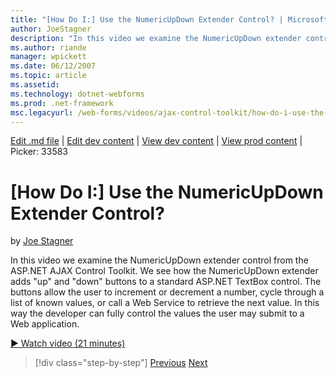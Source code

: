 ```yaml
---
title: "[How Do I:] Use the NumericUpDown Extender Control? | Microsoft Docs"
author: JoeStagner
description: "In this video we examine the NumericUpDown extender control from the ASP.NET AJAX Control Toolkit. We see how the NumericUpDown extender adds "up" and "down"..."
ms.author: riande
manager: wpickett
ms.date: 06/12/2007
ms.topic: article
ms.assetid: 
ms.technology: dotnet-webforms
ms.prod: .net-framework
msc.legacyurl: /web-forms/videos/ajax-control-toolkit/how-do-i-use-the-numericupdown-extender-control
---
```

[Edit .md file](C:\Projects\msc\dev\Msc.Www\Web.ASP\App_Data\github\web-forms\videos\ajax-control-toolkit\how-do-i-use-the-numericupdown-extender-control.md) | [Edit dev content](http://www.aspdev.net/umbraco#/content/content/edit/26560) | [View dev content](http://docs.aspdev.net/tutorials/web-forms/videos/ajax-control-toolkit/how-do-i-use-the-numericupdown-extender-control.html) | [View prod content](http://www.asp.net/web-forms/videos/ajax-control-toolkit/how-do-i-use-the-numericupdown-extender-control) | Picker: 33583

[How Do I:] Use the NumericUpDown Extender Control?
====================
by [Joe Stagner](https://github.com/JoeStagner)

In this video we examine the NumericUpDown extender control from the ASP.NET AJAX Control Toolkit. We see how the NumericUpDown extender adds "up" and "down" buttons to a standard ASP.NET TextBox control. The buttons allow the user to increment or decrement a number, cycle through a list of known values, or call a Web Service to retrieve the next value. In this way the developer can fully control the values the user may submit to a Web application.

[&#9654; Watch video (21 minutes)](https://channel9.msdn.com/Blogs/ASP-NET-Site-Videos/how-do-i-use-the-numericupdown-extender-control)

>[!div class="step-by-step"] [Previous](how-do-i-use-the-pagingbulletedlist-extender-control.md) [Next](how-do-i-use-the-aspnet-ajax-validatorcallout-extender.md)